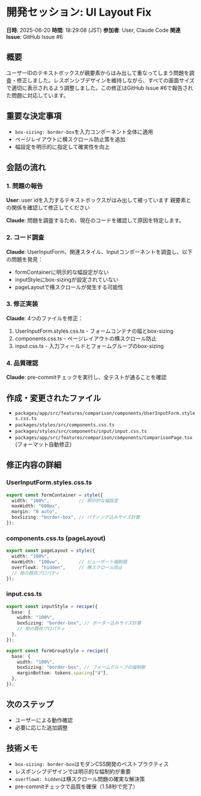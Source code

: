 # 開発セッション: UI Layout Fix

**日時**: 2025-06-20
**時間**: 18:29:08 (JST)
**参加者**: User, Claude Code
**関連Issue**: GitHub Issue #6

## 概要
ユーザーIDのテキストボックスが親要素からはみ出して重なってしまう問題を調査・修正しました。レスポンシブデザインを維持しながら、すべての画面サイズで適切に表示されるよう調整しました。この修正はGitHub Issue #6で報告された問題に対応しています。

## 重要な決定事項
- `box-sizing: border-box`を入力コンポーネント全体に適用
- ページレイアウトに横スクロール防止策を追加
- 幅設定を明示的に指定して確実性を向上

## 会話の流れ

### 1. 問題の報告
**User**: user idを入力するテキストボックスがはみ出して被っています
親要素との関係を確認して修正してください

**Claude**: 問題を調査するため、現在のコードを確認して原因を特定します。

### 2. コード調査
**Claude**: UserInputForm、関連スタイル、Inputコンポーネントを調査し、以下の問題を発見：
- formContainerに明示的な幅設定がない
- inputStyleにbox-sizingが設定されていない
- pageLayoutで横スクロールが発生する可能性

### 3. 修正実装
**Claude**: 4つのファイルを修正：
1. UserInputForm.styles.css.ts - フォームコンテナの幅とbox-sizing
2. components.css.ts - ページレイアウトの横スクロール防止
3. input.css.ts - 入力フィールドとフォームグループのbox-sizing

### 4. 品質確認
**Claude**: pre-commitチェックを実行し、全テストが通ることを確認

## 作成・変更されたファイル
- `packages/app/src/features/comparison/components/UserInputForm.styles.css.ts`
- `packages/styles/src/components.css.ts`
- `packages/styles/src/components/input/input.css.ts`
- `packages/app/src/features/comparison/components/ComparisonPage.tsx` (フォーマット自動修正)

## 修正内容の詳細

### UserInputForm.styles.css.ts
```typescript
export const formContainer = style({
  width: "100%",           // 明示的な幅設定
  maxWidth: "600px",
  margin: "0 auto",
  boxSizing: "border-box", // パディング込みサイズ計算
});
```

### components.css.ts (pageLayout)
```typescript
export const pageLayout = style({
  width: "100%",
  maxWidth: "100vw",       // ビューポート幅制限
  overflowX: "hidden",     // 横スクロール防止
  // 他の既存プロパティ
});
```

### input.css.ts
```typescript
export const inputStyle = recipe({
  base: {
    width: "100%",
    boxSizing: "border-box", // ボーダー込みサイズ計算
    // 他の既存プロパティ
  },
});

export const formGroupStyle = recipe({
  base: {
    width: "100%",
    boxSizing: "border-box", // フォームグループの幅制御
    marginBottom: tokens.spacing["4"],
  },
});
```

## 次のステップ
- ユーザーによる動作確認
- 必要に応じた追加調整

## 技術メモ
- `box-sizing: border-box`はモダンCSS開発のベストプラクティス
- レスポンシブデザインでは明示的な幅制約が重要
- `overflowX: hidden`は横スクロール問題の確実な解決策
- pre-commitチェックで品質を確保（1.58秒で完了）